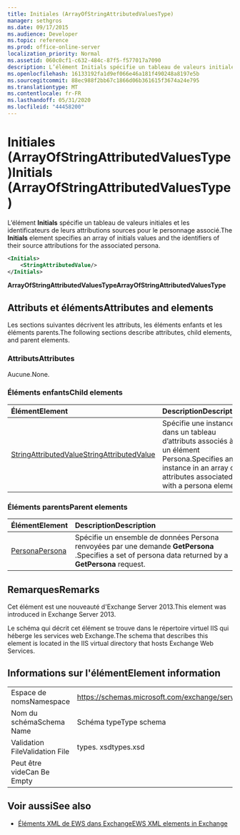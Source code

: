 ```yaml
---
title: Initiales (ArrayOfStringAttributedValuesType)
manager: sethgros
ms.date: 09/17/2015
ms.audience: Developer
ms.topic: reference
ms.prod: office-online-server
localization_priority: Normal
ms.assetid: 060c0cf1-c632-484c-87f5-f577017a7090
description: L’élément Initials spécifie un tableau de valeurs initiales et les identificateurs de leurs attributions sources pour le personnage associé.
ms.openlocfilehash: 16133192fa1d9ef066e46a181f490248a8197e5b
ms.sourcegitcommit: 88ec988f2bb67c1866d06b361615f3674a24e795
ms.translationtype: MT
ms.contentlocale: fr-FR
ms.lasthandoff: 05/31/2020
ms.locfileid: "44458200"
---
```

# <a name="initials-arrayofstringattributedvaluestype"></a><span data-ttu-id="5e77f-103">Initiales (ArrayOfStringAttributedValuesType)</span><span class="sxs-lookup"><span data-stu-id="5e77f-103">Initials (ArrayOfStringAttributedValuesType)</span></span>

<span data-ttu-id="5e77f-104">L’élément **Initials** spécifie un tableau de valeurs initiales et les identificateurs de leurs attributions sources pour le personnage associé.</span><span class="sxs-lookup"><span data-stu-id="5e77f-104">The **Initials** element specifies an array of initials values and the identifiers of their source attributions for the associated persona.</span></span> 
  
```XML
<Initials>
    <StringAttributedValue/>
</Initials>
```

 <span data-ttu-id="5e77f-105">**ArrayOfStringAttributedValuesType**</span><span class="sxs-lookup"><span data-stu-id="5e77f-105">**ArrayOfStringAttributedValuesType**</span></span>
## <a name="attributes-and-elements"></a><span data-ttu-id="5e77f-106">Attributs et éléments</span><span class="sxs-lookup"><span data-stu-id="5e77f-106">Attributes and elements</span></span>

<span data-ttu-id="5e77f-107">Les sections suivantes décrivent les attributs, les éléments enfants et les éléments parents.</span><span class="sxs-lookup"><span data-stu-id="5e77f-107">The following sections describe attributes, child elements, and parent elements.</span></span>
  
### <a name="attributes"></a><span data-ttu-id="5e77f-108">Attributs</span><span class="sxs-lookup"><span data-stu-id="5e77f-108">Attributes</span></span>

<span data-ttu-id="5e77f-109">Aucune.</span><span class="sxs-lookup"><span data-stu-id="5e77f-109">None.</span></span>
  
### <a name="child-elements"></a><span data-ttu-id="5e77f-110">Éléments enfants</span><span class="sxs-lookup"><span data-stu-id="5e77f-110">Child elements</span></span>

|<span data-ttu-id="5e77f-111">**Élément**</span><span class="sxs-lookup"><span data-stu-id="5e77f-111">**Element**</span></span>|<span data-ttu-id="5e77f-112">**Description**</span><span class="sxs-lookup"><span data-stu-id="5e77f-112">**Description**</span></span>|
|:-----|:-----|
|[<span data-ttu-id="5e77f-113">StringAttributedValue</span><span class="sxs-lookup"><span data-stu-id="5e77f-113">StringAttributedValue</span></span>](stringattributedvalue.md) <br/> |<span data-ttu-id="5e77f-114">Spécifie une instance dans un tableau d’attributs associés à un élément Persona.</span><span class="sxs-lookup"><span data-stu-id="5e77f-114">Specifies an instance in an array of attributes associated with a persona element.</span></span>  <br/> |
   
### <a name="parent-elements"></a><span data-ttu-id="5e77f-115">Éléments parents</span><span class="sxs-lookup"><span data-stu-id="5e77f-115">Parent elements</span></span>

|<span data-ttu-id="5e77f-116">**Élément**</span><span class="sxs-lookup"><span data-stu-id="5e77f-116">**Element**</span></span>|<span data-ttu-id="5e77f-117">**Description**</span><span class="sxs-lookup"><span data-stu-id="5e77f-117">**Description**</span></span>|
|:-----|:-----|
|[<span data-ttu-id="5e77f-118">Persona</span><span class="sxs-lookup"><span data-stu-id="5e77f-118">Persona</span></span>](persona.md) <br/> |<span data-ttu-id="5e77f-119">Spécifie un ensemble de données Persona renvoyées par une demande **GetPersona** .</span><span class="sxs-lookup"><span data-stu-id="5e77f-119">Specifies a set of persona data returned by a **GetPersona** request.</span></span>  <br/> |
   
## <a name="remarks"></a><span data-ttu-id="5e77f-120">Remarques</span><span class="sxs-lookup"><span data-stu-id="5e77f-120">Remarks</span></span>

<span data-ttu-id="5e77f-121">Cet élément est une nouveauté d'Exchange Server 2013.</span><span class="sxs-lookup"><span data-stu-id="5e77f-121">This element was introduced in Exchange Server 2013.</span></span>
  
<span data-ttu-id="5e77f-122">Le schéma qui décrit cet élément se trouve dans le répertoire virtuel IIS qui héberge les services web Exchange.</span><span class="sxs-lookup"><span data-stu-id="5e77f-122">The schema that describes this element is located in the IIS virtual directory that hosts Exchange Web Services.</span></span>
  
## <a name="element-information"></a><span data-ttu-id="5e77f-123">Informations sur l'élément</span><span class="sxs-lookup"><span data-stu-id="5e77f-123">Element information</span></span>

|||
|:-----|:-----|
|<span data-ttu-id="5e77f-124">Espace de noms</span><span class="sxs-lookup"><span data-stu-id="5e77f-124">Namespace</span></span>  <br/> |https://schemas.microsoft.com/exchange/services/2006/types  <br/> |
|<span data-ttu-id="5e77f-125">Nom du schéma</span><span class="sxs-lookup"><span data-stu-id="5e77f-125">Schema Name</span></span>  <br/> |<span data-ttu-id="5e77f-126">Schéma type</span><span class="sxs-lookup"><span data-stu-id="5e77f-126">Type schema</span></span>  <br/> |
|<span data-ttu-id="5e77f-127">Validation File</span><span class="sxs-lookup"><span data-stu-id="5e77f-127">Validation File</span></span>  <br/> |<span data-ttu-id="5e77f-128">types. xsd</span><span class="sxs-lookup"><span data-stu-id="5e77f-128">types.xsd</span></span>  <br/> |
|<span data-ttu-id="5e77f-129">Peut être vide</span><span class="sxs-lookup"><span data-stu-id="5e77f-129">Can Be Empty</span></span>  <br/> ||
   
## <a name="see-also"></a><span data-ttu-id="5e77f-130">Voir aussi</span><span class="sxs-lookup"><span data-stu-id="5e77f-130">See also</span></span>



- [<span data-ttu-id="5e77f-131">Éléments XML de EWS dans Exchange</span><span class="sxs-lookup"><span data-stu-id="5e77f-131">EWS XML elements in Exchange</span></span>](ews-xml-elements-in-exchange.md)

